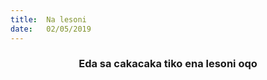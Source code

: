 ```yaml
---
title:  Na lesoni
date:   02/05/2019
---
```


### <center>Eda sa cakacaka tiko ena lesoni oqo</center>